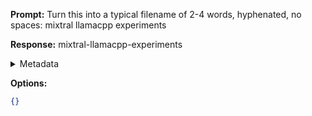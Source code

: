 **Prompt:**
Turn this into a typical filename of  2-4 words, hyphenated, no spaces: mixtral llamacpp experiments

**Response:**
mixtral-llamacpp-experiments

<details><summary>Metadata</summary>

- Duration: 613 ms
- Datetime: 2024-01-12T01:25:11.670239
- Model: gpt-3.5-turbo-0613

</details>

**Options:**
```json
{}
```

